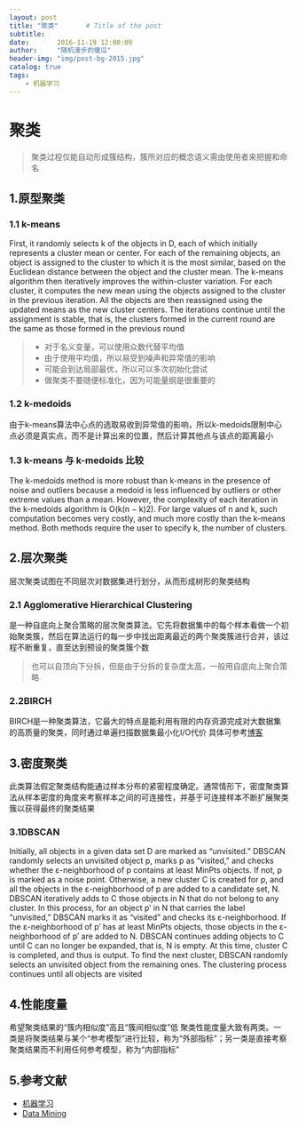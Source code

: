 ```yaml
---
layout: post
title: "聚类"       # Title of the post
subtitle:  
date:       2016-11-19 12:00:00
author:     "随机漫步的傻瓜"
header-img: "img/post-bg-2015.jpg"
catalog: true
tags:
    - 机器学习
---
```


# 聚类

>聚类过程仅能自动形成簇结构，簇所对应的概念语义需由使用者来把握和命名


## 1.原型聚类

### 1.1 k-means
First, it randomly selects k of the objects in D, each of which initially represents a cluster mean or center. For each of the remaining objects, an object is assigned to the cluster to which it is the most similar, based on the Euclidean distance between the object and the cluster mean. The k-means algorithm then iteratively improves the within-cluster variation. For each cluster, it computes the new mean using the objects assigned to the cluster in the previous iteration. All the objects are then reassigned using the updated means as the new cluster centers. The iterations continue until the assignment is stable, that is, the clusters formed in the current round are the same as those formed in the previous round

> - 对于名义变量，可以使用众数代替平均值
> - 由于使用平均值，所以易受到噪声和异常值的影响
> - 可能会到达局部最优，所以可以多次初始化尝试
> - 做聚类不要随便标准化，因为可能量纲是很重要的

### 1.2 k-medoids
由于k-means算法中心点的选取易收到异常值的影响，所以k-medoids限制中心点必须是真实点，而不是计算出来的位置，然后计算其他点与该点的距离最小

### 1.3 k-means 与 k-medoids 比较
The k-medoids method is more robust than k-means in the presence of noise and outliers because a medoid is less influenced by outliers or other extreme values than a mean. However, the complexity of each iteration in the k-medoids algorithm is O(k(n − k)2). For large values of n and k, such computation becomes very costly, and much more costly than the k-means method. Both methods require the user to specify k, the number of clusters.

## 2.层次聚类
层次聚类试图在不同层次对数据集进行划分，从而形成树形的聚类结构

### 2.1 Agglomerative Hierarchical Clustering
是一种自底向上聚合策略的层次聚类算法。它先将数据集中的每个样本看做一个初始聚类簇，然后在算法运行的每一步中找出距离最近的两个聚类簇进行合并，该过程不断重复，直至达到预设的聚类簇个数

>也可以自顶向下分拆，但是由于分拆的复杂度太高，一般用自底向上聚合策略

### 2.2BIRCH
BIRCH是一种聚类算法，它最大的特点是能利用有限的内存资源完成对大数据集的高质量的聚类，同时通过单遍扫描数据集最小化I/O代价
具体可参考[博客](http://blog.csdn.net/qll125596718/article/details/6895291)

## 3.密度聚类
此类算法假定聚类结构能通过样本分布的紧密程度确定。通常情形下，密度聚类算法从样本密度的角度来考察样本之间的可连接性，并基于可连接样本不断扩展聚类簇以获得最终的聚类结果

### 3.1DBSCAN
Initially, all objects in a given data set D are marked as “unvisited.” DBSCAN randomly selects an unvisited object p, marks p as “visited,” and checks whether the ε-neighborhood of p contains at least MinPts objects. If not, p is marked as a noise point. Otherwise, a new cluster C is created for p, and all the objects in the ε-neighborhood of p are added to a candidate set, N. DBSCAN iteratively adds to C those objects in N that do not belong to any cluster. In this process, for an object p′ in N that carries the label “unvisited,” DBSCAN marks it as “visited” and checks its ε-neighborhood. If the ε-neighborhood of p′ has at least MinPts objects, those objects in the ε-neighborhood of p′ are added to N. DBSCAN continues adding objects to C until C can no longer be expanded, that is, N is empty. At this time, cluster C is completed, and thus is output.
To find the next cluster, DBSCAN randomly selects an unvisited object from the remaining ones. The clustering process continues until all objects are visited

## 4.性能度量
希望聚类结果的“簇内相似度”高且“簇间相似度”低
聚类性能度量大致有两类。一类是将聚类结果与某个“参考模型”进行比较，称为“外部指标”；另一类是直接考察聚类结果而不利用任何参考模型，称为“内部指标”

## 5.参考文献
- [机器学习](https://book.douban.com/subject/26708119/)
- [Data Mining](https://book.douban.com/subject/6533777/)
